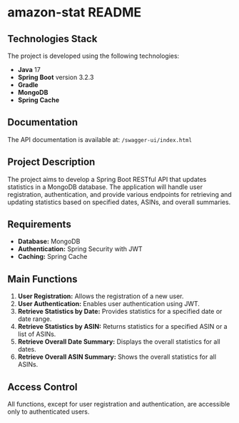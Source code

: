 # amazon-stat README

## Technologies Stack

The project is developed using the following technologies:

- **Java** 17
- **Spring Boot** version 3.2.3
- **Gradle**
- **MongoDB**
- **Spring Cache**

## Documentation

The API documentation is available at: `/swagger-ui/index.html`

## Project Description

The project aims to develop a Spring Boot RESTful API that updates statistics in a MongoDB database.
The application will handle user registration, authentication, and provide various
endpoints for retrieving and updating statistics based on specified dates, ASINs, and overall summaries.

## Requirements

- **Database:** MongoDB
- **Authentication:** Spring Security with JWT
- **Caching:** Spring Cache

## Main Functions

1. **User Registration:** Allows the registration of a new user.
2. **User Authentication:** Enables user authentication using JWT.
3. **Retrieve Statistics by Date:** Provides statistics for a specified date or date range.
4. **Retrieve Statistics by ASIN:** Returns statistics for a specified ASIN or a list of ASINs.
5. **Retrieve Overall Date Summary:** Displays the overall statistics for all dates.
6. **Retrieve Overall ASIN Summary:** Shows the overall statistics for all ASINs.

## Access Control

All functions, except for user registration and authentication, are accessible only to authenticated users.

